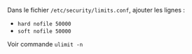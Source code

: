 Dans le fichier `/etc/security/limits.conf`, ajouter les lignes :

* `hard nofile 50000`
* `soft nofile 50000`

Voir commande `ulimit -n`
